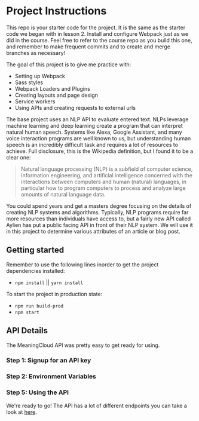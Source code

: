 # Project Instructions

This repo is your starter code for the project. It is the same as the starter code we began with in lesson 2. Install and configure Webpack just as we did in the course. Feel free to refer to the course repo as you build this one, and remember to make frequent commits and to create and merge branches as necessary!

The goal of this project is to give me practice with:
- Setting up Webpack
- Sass styles
- Webpack Loaders and Plugins
- Creating layouts and page design
- Service workers
- Using APIs and creating requests to external urls

The base project uses an NLP API to evaluate entered text. NLPs leverage machine learning and deep learning create a program that can interpret natural human speech. Systems like Alexa, Google Assistant, and many voice interaction programs are well known to us, but understanding human speech is an incredibly difficult task and requires a lot of resources to achieve. Full disclosure, this is the Wikipedia definition, but I found it to be a clear one:

> Natural language processing (NLP) is a subfield of computer science, information engineering, and artificial intelligence
concerned with the interactions between computers and human (natural) languages, in particular how to program computers to
process and analyze large amounts of natural language data.

You could spend years and get a masters degree focusing on the details of creating NLP systems and algorithms. Typically, NLP programs require far more resources than individuals have access to, but a fairly new API called Aylien has put a public facing API in front of their NLP system. We will use it in this project to determine various attributes of an article or blog post.

## Getting started

Remember to use the following lines inorder to get the project dependencies installed:

- `npm install` || `yarn install`

To start the project in production state:

- `npm run build-prod`
- `npm start`

## API Details

The MeaningCloud API was pretty easy to get ready for using.

### Step 1: Signup for an API key
### Step 2: Environment Variables

### Step 5: Using the API

We're ready to go! The API has a lot of different endpoints you can take a look at [here](https://learn.meaningcloud.com/developer/sentiment-analysis/2.1/doc/request).